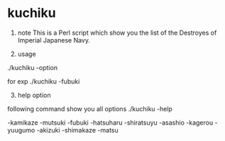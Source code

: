 # kuchiku

1) note
This is a Perl script which show you the list of the Destroyes of Imperial Japanese Navy.


2) usage

./kuchiku -option

for exp
./kuchiku -fubuki


3) help option

following command show you all options
./kuchiku -help

-kamikaze
-mutsuki
-fubuki
-hatsuharu
-shiratsuyu
-asashio
-kagerou
-yuugumo
-akizuki
-shimakaze
-matsu
